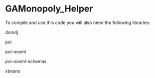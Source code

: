 GAMonopoly_Helper
=================

To compile and use this code you will also need the following libraries:

dom4j

poi

poi-ooxml

poi-ooxml-schemas

xbeans
